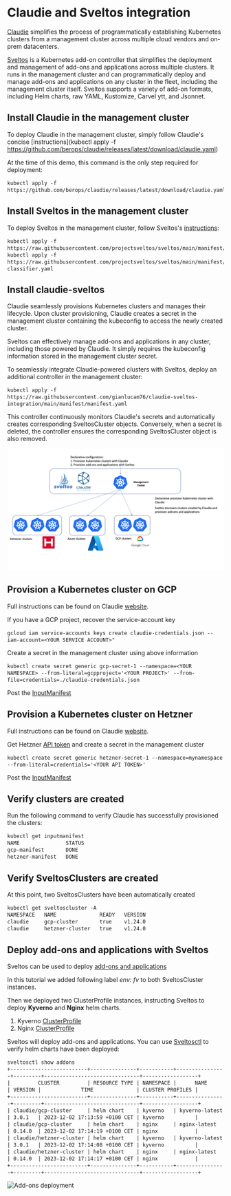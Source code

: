 # Claudie and Sveltos integration

[Claudie](https://github.com/berops/claudie) simplifies the process of programmatically establishing Kubernetes clusters from a management
cluster across multiple cloud vendors and on-prem datacenters.

[Sveltos](https://github.com/projectsveltos) is a Kubernetes add-on controller that simplifies the deployment and management of add-ons and
applications across multiple clusters. It runs in the management cluster and can programmatically deploy and manage add-ons and applications
on any cluster in the fleet, including the management cluster itself. 
Sveltos supports a variety of add-on formats, including Helm charts, raw YAML, Kustomize, Carvel ytt, and Jsonnet.

## Install Claudie in the management cluster

To deploy Claudie in the management cluster, simply follow Claudie's concise [instructions](kubectl apply -f https://github.com/berops/claudie/releases/latest/download/claudie.yaml)

At the time of this demo, this command is the only step required for deployment:

```
kubectl apply -f https://github.com/berops/claudie/releases/latest/download/claudie.yaml
```

## Install Sveltos in the management cluster 

To deploy Sveltos in the management cluster, follow Sveltos's [instructions](https://projectsveltos.github.io/sveltos/install/install/):

```
kubectl apply -f https://raw.githubusercontent.com/projectsveltos/sveltos/main/manifest/manifest.yaml
kubectl apply -f https://raw.githubusercontent.com/projectsveltos/sveltos/main/manifest/default-classifier.yaml
```

## Install claudie-sveltos

Claudie seamlessly provisions Kubernetes clusters and manages their lifecycle. Upon cluster provisioning, Claudie creates a secret in the
management cluster containing the kubeconfig to access the newly created cluster.

Sveltos can effectively manage add-ons and applications in any cluster, including those powered by Claudie.
It simply requires the kubeconfig information stored in the management cluster secret.

To seamlessly integrate Claudie-powered clusters with Sveltos, deploy an additional controller in the management cluster:

```
kubectl apply -f https://raw.githubusercontent.com/gianlucam76/claudie-sveltos-integration/main/manifest/manifest.yaml
```

This controller continuously monitors Claudie's secrets and automatically creates corresponding SveltosCluster objects.
Conversely, when a secret is deleted, the controller ensures the corresponding SveltosCluster object is also removed.

![Claudie and Sveltos in the management cluster](https://github.com/gianlucam76/claudie-sveltos-integration/blob/main/docs/claudie-sveltos.png)

## Provision a Kubernetes cluster on GCP

Full instructions can be found on Claudie [website](https://docs.claudie.io/v0.6.3/input-manifest/providers/gcp/).

If you have a GCP project, recover the service-account key

```
gcloud iam service-accounts keys create claudie-credentials.json --iam-account=<YOUR SERVICE ACCOUNT>"
```

Create a secret in the management cluster using above information

```
kubectl create secret generic gcp-secret-1 --namespace=<YOUR NAMESPACE> --from-literal=gcpproject='<YOUR PROJECT>' --from-file=credentials=./claudie-credentials.json
```

Post the [InputManifest](gcp.yaml)

## Provision a Kubernetes cluster on Hetzner

Full instructions can be found on Claudie [website](https://docs.claudie.io/v0.6.3/input-manifest/providers/hetzner/).

Get Hetzner [API token](https://docs.hetzner.com/cloud/api/getting-started/generating-api-token/) and create a secret in the management cluster

```
kubectl create secret generic hetzner-secret-1 --namespace=mynamespace --from-literal=credentials='<YOUR API TOKEN>'
```

Post the [InputManifest](hetzner.yaml)


## Verify clusters are created

Run the following command to verify Claudie has successfully provisioned the clusters:

```
kubectl get inputmanifest                                    
NAME               STATUS
gcp-manifest       DONE
hetzner-manifest   DONE
```

## Verify SveltosClusters are created

At this point, two SveltosClusters have been automatically created

```
kubectl get sveltoscluster -A  
NAMESPACE   NAME              READY   VERSION
claudie     gcp-cluster       true    v1.24.0
claudie     hetzner-cluster   true    v1.24.0
```

## Deploy add-ons and applications with Sveltos

Sveltos can be used to deploy [add-ons and applications](https://projectsveltos.github.io/sveltos/addons/addons/)

In this tutorial we added following label _env: fv_ to both SveltosCluster instances.

Then we deployed two ClusterProfile instances, instructing Sveltos to deploy __Kyverno__ and __Nginx__ helm charts.

1. Kyverno [ClusterProfile](kyverno.yaml)
2. Nginx [ClusterProfile](nginx.yaml)

Sveltos will deploy add-ons and applications. You can use [Sveltosctl](https://github.com/projectsveltos/sveltosctl) to verify
helm charts have been deployed:

```
sveltosctl show addons 
+-------------------------+---------------+-----------+----------------+---------+-------------------------------+------------------+
|         CLUSTER         | RESOURCE TYPE | NAMESPACE |      NAME      | VERSION |             TIME              | CLUSTER PROFILES |
+-------------------------+---------------+-----------+----------------+---------+-------------------------------+------------------+
| claudie/gcp-cluster     | helm chart    | kyverno   | kyverno-latest | 3.0.1   | 2023-12-02 17:13:59 +0100 CET | kyverno          |
| claudie/gcp-cluster     | helm chart    | nginx     | nginx-latest   | 0.14.0  | 2023-12-02 17:14:19 +0100 CET | nginx            |
| claudie/hetzner-cluster | helm chart    | kyverno   | kyverno-latest | 3.0.1   | 2023-12-02 17:14:08 +0100 CET | kyverno          |
| claudie/hetzner-cluster | helm chart    | nginx     | nginx-latest   | 0.14.0  | 2023-12-02 17:14:17 +0100 CET | nginx            |
+-------------------------+---------------+-----------+----------------+---------+-------------------------------+------------------+
```

![Add-ons deployment](https://github.com/projectsveltos/sveltos/blob/main/docs/assets/claudie-sveltos.gif)


